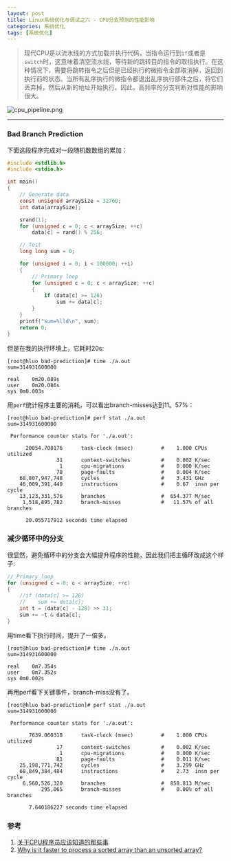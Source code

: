 ```yaml
---
layout: post
title: Linux系统优化与调试之六 - CPU分支预测的性能影响
categories: 系统优化
tags: [系统优化]
---
```


> 现代CPU是以流水线的方式加载并执行代码，当指令运行到`if`或者是`switch`时，这意味着清空流水线，等待新的跳转目的指令的取指执行。在这种情况下，需要将跳转指令之后但是已经执行的微指令全部取消掉，返回到执行前的状态。当所有乱序执行的微指令都退出乱序执行部件之后，将它们丢弃掉，然后从新的地址开始执行。因此，高频率的分支判断对性能的影响很大。

![cpu_pipeline.png](http://ygjs-static-hz.oss-cn-beijing.aliyuncs.com/images/2018-2-8/pipeline.png)

------

### Bad Branch Prediction

下面这段程序完成对一段随机数数组的累加：

```c
#include <stdlib.h>
#include <stdio.h>

int main()
{
    // Generate data
    const unsigned arraySize = 32768;
    int data[arraySize];

    srand(1);
    for (unsigned c = 0; c < arraySize; ++c)
        data[c] = rand() % 256;

    // Test
    long long sum = 0;

    for (unsigned i = 0; i < 100000; ++i)
    {
        // Primary loop
        for (unsigned c = 0; c < arraySize; ++c)
        {
            if (data[c] >= 128)
                sum += data[c];
        }
    }
    printf("sum=%lld\n", sum);
    return 0;
}

```
但是在我的执行环境上，它耗时20s:

```
[root@hluo bad-prediction]# time ./a.out
sum=314931600000

real	0m20.089s
user	0m20.086s
sys	0m0.003s
```

用`perf`统计程序主要的消耗，可以看出branch-misses达到11。57%：

```
[root@hluo bad-prediction]# perf stat ./a.out
sum=314931600000

 Performance counter stats for './a.out':

      20054.708176      task-clock (msec)         #    1.000 CPUs utilized
                31      context-switches          #    0.002 K/sec
                 1      cpu-migrations            #    0.000 K/sec
                78      page-faults               #    0.004 K/sec
    68,807,947,748      cycles                    #    3.431 GHz
    46,009,391,440      instructions              #    0.67  insn per cycle
    13,123,331,576      branches                  #  654.377 M/sec
     1,518,895,782      branch-misses             #   11.57% of all branches

      20.055717912 seconds time elapsed
```

### 减少循环中的分支

很显然，避免循环中的分支会大幅提升程序的性能，因此我们把主循环改成这个样子:

```c
// Primary loop
for (unsigned c = 0; c < arraySize; ++c)
{
    //if (data[c] >= 128)
    //    sum += data[c];
    int t = (data[c] - 128) >> 31;
    sum += ~t & data[c];
}
```

用time看下执行时间，提升了一倍多。
```
[root@hluo bad-prediction]# time ./a.out
sum=314931600000

real	0m7.354s
user	0m7.352s
sys	0m0.002s
```

再用perf看下关键事件，branch-miss没有了。
```
[root@hluo bad-prediction]# perf stat ./a.out
sum=314931600000

 Performance counter stats for './a.out':

       7639.060318      task-clock (msec)         #    1.000 CPUs utilized
                17      context-switches          #    0.002 K/sec
                 1      cpu-migrations            #    0.000 K/sec
                81      page-faults               #    0.011 K/sec
    25,198,771,742      cycles                    #    3.299 GHz
    68,849,384,484      instructions              #    2.73  insn per cycle
     6,560,526,320      branches                  #  858.813 M/sec
           295,065      branch-misses             #    0.00% of all branches

       7.640186227 seconds time elapsed
```

### 参考

1. [关于CPU程序员应该知道的那些事](https://ygjs.tech/2018/02/08/%E5%85%B3%E4%BA%8ECPU%E7%A8%8B%E5%BA%8F%E5%91%98%E5%BA%94%E8%AF%A5%E7%9F%A5%E9%81%93%E7%9A%84%E9%82%A3%E4%BA%9B%E4%BA%8B/)
2. [Why is it faster to process a sorted array than an unsorted array?](https://stackoverflow.com/questions/11227809/why-is-it-faster-to-process-a-sorted-array-than-an-unsorted-array)
